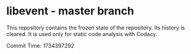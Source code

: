 # libevent - master branch

This repository contains the frozen state of the repository.
Its history is cleared. It is used only for static code
analysis with Codacy.

Commit Time: 1734397292